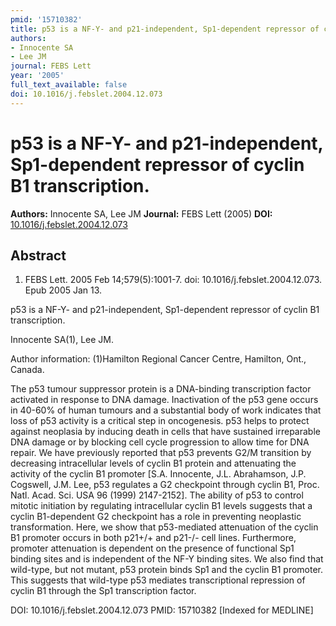 ```yaml
---
pmid: '15710382'
title: p53 is a NF-Y- and p21-independent, Sp1-dependent repressor of cyclin B1 transcription.
authors:
- Innocente SA
- Lee JM
journal: FEBS Lett
year: '2005'
full_text_available: false
doi: 10.1016/j.febslet.2004.12.073
---
```


# p53 is a NF-Y- and p21-independent, Sp1-dependent repressor of cyclin B1 transcription.
**Authors:** Innocente SA, Lee JM
**Journal:** FEBS Lett (2005)
**DOI:** [10.1016/j.febslet.2004.12.073](https://doi.org/10.1016/j.febslet.2004.12.073)

## Abstract

1. FEBS Lett. 2005 Feb 14;579(5):1001-7. doi: 10.1016/j.febslet.2004.12.073. Epub
 2005 Jan 13.

p53 is a NF-Y- and p21-independent, Sp1-dependent repressor of cyclin B1
transcription.

Innocente SA(1), Lee JM.

Author information:
(1)Hamilton Regional Cancer Centre, Hamilton, Ont., Canada.

The p53 tumour suppressor protein is a DNA-binding transcription factor
activated in response to DNA damage. Inactivation of the p53 gene occurs in
40-60% of human tumours and a substantial body of work indicates that loss of
p53 activity is a critical step in oncogenesis. p53 helps to protect against
neoplasia by inducing death in cells that have sustained irreparable DNA damage
or by blocking cell cycle progression to allow time for DNA repair. We have
previously reported that p53 prevents G2/M transition by decreasing
intracellular levels of cyclin B1 protein and attenuating the activity of the
cyclin B1 promoter [S.A. Innocente, J.L. Abrahamson, J.P. Cogswell, J.M. Lee,
p53 regulates a G2 checkpoint through cyclin B1, Proc. Natl. Acad. Sci. USA 96
(1999) 2147-2152]. The ability of p53 to control mitotic initiation by
regulating intracellular cyclin B1 levels suggests that a cyclin B1-dependent G2
checkpoint has a role in preventing neoplastic transformation. Here, we show
that p53-mediated attenuation of the cyclin B1 promoter occurs in both p21+/+
and p21-/- cell lines. Furthermore, promoter attenuation is dependent on the
presence of functional Sp1 binding sites and is independent of the NF-Y binding
sites. We also find that wild-type, but not mutant, p53 protein binds Sp1 and
the cyclin B1 promoter. This suggests that wild-type p53 mediates
transcriptional repression of cyclin B1 through the Sp1 transcription factor.

DOI: 10.1016/j.febslet.2004.12.073
PMID: 15710382 [Indexed for MEDLINE]
